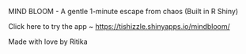 MIND BLOOM - A gentle 1-minute escape from chaos
(Built in R Shiny)

Click here to try the app ~
https://tishizzle.shinyapps.io/mindbloom/

Made with love by Ritika
